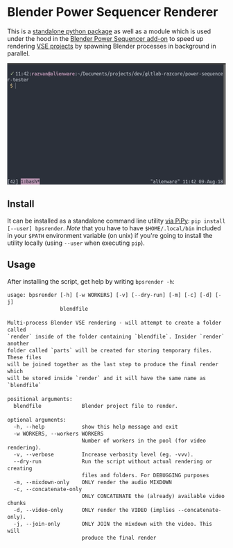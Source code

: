 # Blender Power Sequencer Renderer

This is a [standalone python package](https://pypi.org/project/bpsrender/) as well as a module which is used under the hood in the [Blender Power Sequencer add-on](https://github.com/GDquest/Blender-power-sequencer) to speed up rendering [VSE projects](https://docs.blender.org/manual/en/dev/editors/vse/index.html) by spawning Blender processes in background in parallel.

![](assets/bpsrender.gif)


## Install

It can be installed as a standalone command line utility [via PiPy](https://pypi.org/project/bpsrender/): `pip install [--user] bpsrender`. *Note* that you have to have `$HOME/.local/bin` included in your `$PATH` environment variable (on unix) if you're going to install the utility locally (using `--user` when executing `pip`).


## Usage

After installing the script, get help by writing `bpsrender -h`:

```
usage: bpsrender [-h] [-w WORKERS] [-v] [--dry-run] [-m] [-c] [-d] [-j]
                 blendfile

Multi-process Blender VSE rendering - will attempt to create a folder called
`render` inside of the folder containing `blendfile`. Insider `render` another
folder called `parts` will be created for storing temporary files. These files
will be joined together as the last step to produce the final render which
will be stored inside `render` and it will have the same name as `blendfile`

positional arguments:
  blendfile             Blender project file to render.

optional arguments:
  -h, --help            show this help message and exit
  -w WORKERS, --workers WORKERS
                        Number of workers in the pool (for video rendering).
  -v, --verbose         Increase verbosity level (eg. -vvv).
  --dry-run             Run the script without actual rendering or creating
                        files and folders. For DEBUGGING purposes
  -m, --mixdown-only    ONLY render the audio MIXDOWN
  -c, --concatenate-only
                        ONLY CONCATENATE the (already) available video chunks
  -d, --video-only      ONLY render the VIDEO (implies --concatenate-only).
  -j, --join-only       ONLY JOIN the mixdown with the video. This will
                        produce the final render
```
